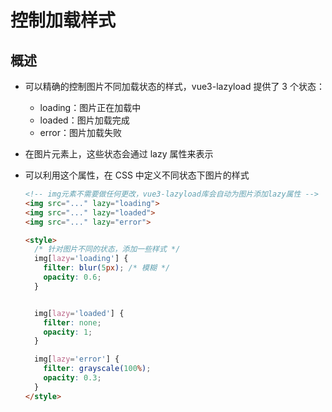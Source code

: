 # 控制加载样式

## 概述

+ 可以精确的控制图片不同加载状态的样式，vue3-lazyload 提供了 3 个状态：

  + loading：图片正在加载中
  + loaded：图片加载完成
  + error：图片加载失败

+ 在图片元素上，这些状态会通过 lazy 属性来表示
+ 可以利用这个属性，在 CSS 中定义不同状态下图片的样式

  ```html
  <!-- img元素不需要做任何更改，vue3-lazyload库会自动为图片添加lazy属性 -->
  <img src="..." lazy="loading">
  <img src="..." lazy="loaded">
  <img src="..." lazy="error">

  <style>
    /* 针对图片不同的状态，添加一些样式 */
    img[lazy='loading'] {
      filter: blur(5px); /* 模糊 */
      opacity: 0.6;
    }


    img[lazy='loaded'] {
      filter: none;
      opacity: 1;
    }

    img[lazy='error'] {
      filter: grayscale(100%);
      opacity: 0.3;
    }
  </style>
  ```
